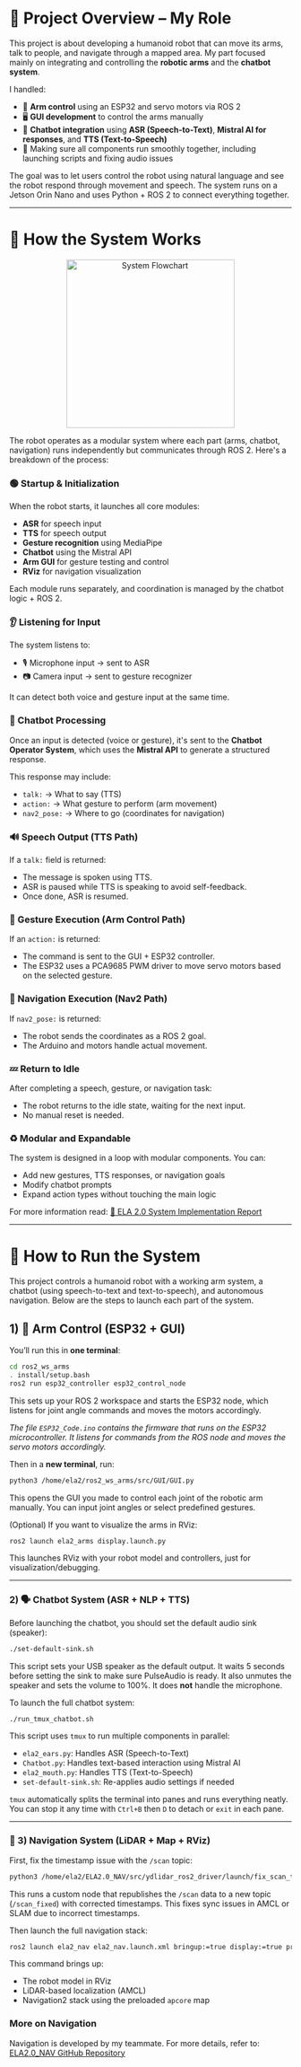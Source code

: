 # 🔧 Project Overview – My Role

This project is about developing a humanoid robot that can move its arms, talk to people, and navigate through a mapped area. My part focused mainly on integrating and controlling the **robotic arms** and the **chatbot system**.

I handled:

* 🦾 **Arm control** using an ESP32 and servo motors via ROS 2
* 🖥️ **GUI development** to control the arms manually
* 💬 **Chatbot integration** using **ASR (Speech-to-Text)**, **Mistral AI for responses**, and **TTS (Text-to-Speech)**
* 🧠 Making sure all components run smoothly together, including launching scripts and fixing audio issues

The goal was to let users control the robot using natural language and see the robot respond through movement and speech. The system runs on a Jetson Orin Nano and uses Python + ROS 2 to connect everything together.

---

# 🔄 How the System Works

<p align="center">
  <img src="Additional/Picture1.png" alt="System Flowchart" width="300"/>
</p>



The robot operates as a modular system where each part (arms, chatbot, navigation) runs independently but communicates through ROS 2. Here's a breakdown of the process:

### 🟢 Startup & Initialization

When the robot starts, it launches all core modules:

* **ASR** for speech input
* **TTS** for speech output
* **Gesture recognition** using MediaPipe
* **Chatbot** using the Mistral API
* **Arm GUI** for gesture testing and control
* **RViz** for navigation visualization

Each module runs separately, and coordination is managed by the chatbot logic + ROS 2.


### 👂 Listening for Input

The system listens to:

* 🎙️ Microphone input → sent to ASR
* 📷 Camera input → sent to gesture recognizer

It can detect both voice and gesture input at the same time.



### 🧠 Chatbot Processing

Once an input is detected (voice or gesture), it's sent to the **Chatbot Operator System**, which uses the **Mistral API** to generate a structured response.

This response may include:

* `talk:` → What to say (TTS)
* `action:` → What gesture to perform (arm movement)
* `nav2_pose:` → Where to go (coordinates for navigation)



### 🔊 Speech Output (TTS Path)

If a `talk:` field is returned:

* The message is spoken using TTS.
* ASR is paused while TTS is speaking to avoid self-feedback.
* Once done, ASR is resumed.

### 🦾 Gesture Execution (Arm Control Path)

If an `action:` is returned:

* The command is sent to the GUI + ESP32 controller.
* The ESP32 uses a PCA9685 PWM driver to move servo motors based on the selected gesture.



### 🧭 Navigation Execution (Nav2 Path)

If `nav2_pose:` is returned:

* The robot sends the coordinates as a ROS 2 goal.
* The Arduino and motors handle actual movement.



### 💤 Return to Idle

After completing a speech, gesture, or navigation task:

* The robot returns to the idle state, waiting for the next input.
* No manual reset is needed.



### ♻️ Modular and Expandable

The system is designed in a loop with modular components. You can:

* Add new gestures, TTS responses, or navigation goals
* Modify chatbot prompts
* Expand action types without touching the main logic


For more information read:
[📄 ELA 2.0 System Implementation Report](Additional/ELA%202.0%20System%20implementation.pdf)


---


# 🤖 How to Run the System

This project controls a humanoid robot with a working arm system, a chatbot (using speech-to-text and text-to-speech), and autonomous navigation. Below are the steps to launch each part of the system.



## 1) 🦾 Arm Control (ESP32 + GUI)

You’ll run this in **one terminal**:

```bash
cd ros2_ws_arms
. install/setup.bash
ros2 run esp32_controller esp32_control_node
```

This sets up your ROS 2 workspace and starts the ESP32 node, which listens for joint angle commands and moves the motors accordingly.

*The file `ESP32_Code.ino` contains the firmware that runs on the ESP32 microcontroller. It listens for commands from the ROS node and moves the servo motors accordingly.*

Then in a **new terminal**, run:

```bash
python3 /home/ela2/ros2_ws_arms/src/GUI/GUI.py
```

This opens the GUI you made to control each joint of the robotic arm manually. You can input joint angles or select predefined gestures.

(Optional) If you want to visualize the arms in RViz:

```bash
ros2 launch ela2_arms display.launch.py
```

This launches RViz with your robot model and controllers, just for visualization/debugging.

---

### 2) 🗣️ Chatbot System (ASR + NLP + TTS)

Before launching the chatbot, you should set the default audio sink (speaker):

```bash
./set-default-sink.sh
```

This script sets your USB speaker as the default output. It waits 5 seconds before setting the sink to make sure PulseAudio is ready. It also unmutes the speaker and sets the volume to 100%. It does **not** handle the microphone.

To launch the full chatbot system:

```bash
./run_tmux_chatbot.sh
```

This script uses `tmux` to run multiple components in parallel:

* `ela2_ears.py`: Handles ASR (Speech-to-Text)
* `Chatbot.py`: Handles text-based interaction using Mistral AI
* `ela2_mouth.py`: Handles TTS (Text-to-Speech)
* `set-default-sink.sh`: Re-applies audio settings if needed

`tmux` automatically splits the terminal into panes and runs everything neatly. You can stop it any time with `Ctrl+B` then `D` to detach or `exit` in each pane.

---

### 🧭 3) Navigation System (LiDAR + Map + RViz)

First, fix the timestamp issue with the `/scan` topic:

```bash
python3 /home/ela2/ELA2.0_NAV/src/ydlidar_ros2_driver/launch/fix_scan_timestamp.py
```

This runs a custom node that republishes the `/scan` data to a new topic (`/scan_fixed`) with corrected timestamps. This fixes sync issues in AMCL or SLAM due to incorrect timestamps.

Then launch the full navigation stack:

```bash
ros2 launch ela2_nav ela2_nav.launch.xml bringup:=true display:=true pre_map:=true map:=apcore
```

This command brings up:

* The robot model in RViz
* LiDAR-based localization (AMCL)
* Navigation2 stack using the preloaded `apcore` map
 
### More on Navigation

Navigation is developed by my teammate. For more details, refer to:
[ELA2.0\_NAV GitHub Repository](https://github.com/LimJingXiang1226/ELA2.0_NAV?tab=readme-ov-file)
